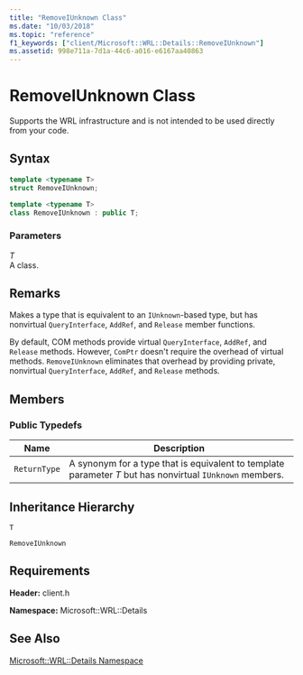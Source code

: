 ```yaml
---
title: "RemoveIUnknown Class"
ms.date: "10/03/2018"
ms.topic: "reference"
f1_keywords: ["client/Microsoft::WRL::Details::RemoveIUnknown"]
ms.assetid: 998e711a-7d1a-44c6-a016-e6167aa40863
---
```

# RemoveIUnknown Class

Supports the WRL infrastructure and is not intended to be used directly from your code.

## Syntax

```cpp
template <typename T>
struct RemoveIUnknown;

template <typename T>
class RemoveIUnknown : public T;
```

### Parameters

*T*<br/>
A class.

## Remarks

Makes a type that is equivalent to an `IUnknown`-based type, but has  nonvirtual `QueryInterface`, `AddRef`, and `Release` member functions.

By default, COM methods provide virtual `QueryInterface`, `AddRef`, and `Release` methods. However, `ComPtr` doesn't require the overhead of virtual methods. `RemoveIUnknown` eliminates that overhead by providing private, nonvirtual `QueryInterface`, `AddRef`, and `Release` methods.

## Members

### Public Typedefs

|Name|Description|
|----------|-----------------|
|`ReturnType`|A synonym for a type that is equivalent to template parameter *T* but has nonvirtual `IUnknown` members.|

## Inheritance Hierarchy

`T`

`RemoveIUnknown`

## Requirements

**Header:** client.h

**Namespace:** Microsoft::WRL::Details

## See Also

[Microsoft::WRL::Details Namespace](microsoft-wrl-details-namespace.md)
